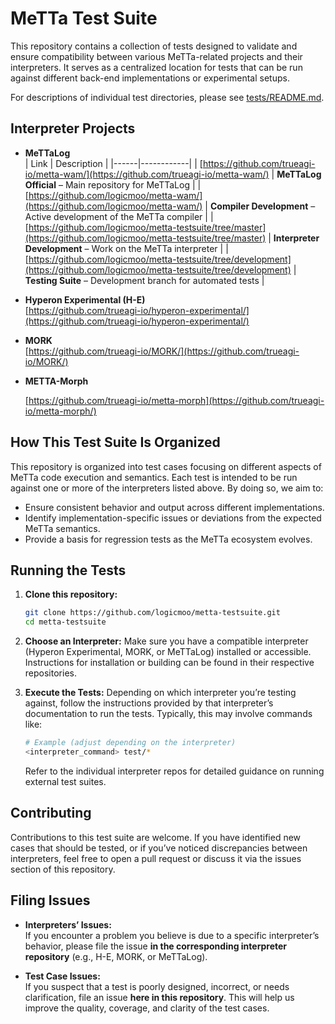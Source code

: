 # MeTTa Test Suite

This repository contains a collection of tests designed to validate and ensure compatibility between various MeTTa-related projects and their interpreters. It serves as a centralized location for tests that can be run against different back-end implementations or experimental setups.

For descriptions of individual test directories, please see [tests/README.md](./tests/README.md).

## Interpreter Projects
  - **MeTTaLog**  
| Link | Description |
|------|------------|
| [https://github.com/trueagi-io/metta-wam/](https://github.com/trueagi-io/metta-wam/) | **MeTTaLog Official** – Main repository for MeTTaLog |
| [https://github.com/logicmoo/metta-wam/](https://github.com/logicmoo/metta-wam/) | **Compiler Development** – Active development of the MeTTa compiler |
| [https://github.com/logicmoo/metta-testsuite/tree/master](https://github.com/logicmoo/metta-testsuite/tree/master) | **Interpreter Development** – Work on the MeTTa interpreter |
| [https://github.com/logicmoo/metta-testsuite/tree/development](https://github.com/logicmoo/metta-testsuite/tree/development) | **Testing Suite** – Development branch for automated tests |

- **Hyperon Experimental (H-E)**  
  [https://github.com/trueagi-io/hyperon-experimental/](https://github.com/trueagi-io/hyperon-experimental/)  

- **MORK**  
  [https://github.com/trueagi-io/MORK/](https://github.com/trueagi-io/MORK/)

- **METTA-Morph**

  [https://github.com/trueagi-io/metta-morph](https://github.com/trueagi-io/metta-morph/)

## How This Test Suite Is Organized

This repository is organized into test cases focusing on different aspects of MeTTa code execution and semantics. Each test is intended to be run against one or more of the interpreters listed above. By doing so, we aim to:

- Ensure consistent behavior and output across different implementations.
- Identify implementation-specific issues or deviations from the expected MeTTa semantics.
- Provide a basis for regression tests as the MeTTa ecosystem evolves.

## Running the Tests

1. **Clone this repository:**
   ```bash
   git clone https://github.com/logicmoo/metta-testsuite.git
   cd metta-testsuite
   ```

2. **Choose an Interpreter:**
   Make sure you have a compatible interpreter (Hyperon Experimental, MORK, or MeTTaLog) installed or accessible. Instructions for installation or building can be found in their respective repositories.

3. **Execute the Tests:**
   Depending on which interpreter you’re testing against, follow the instructions provided by that interpreter’s documentation to run the tests. Typically, this may involve commands like:
   ```bash
   # Example (adjust depending on the interpreter)
   <interpreter_command> test/* 
   ```
   
   Refer to the individual interpreter repos for detailed guidance on running external test suites.

## Contributing

Contributions to this test suite are welcome. If you have identified new cases that should be tested, or if you’ve noticed discrepancies between interpreters, feel free to open a pull request or discuss it via the issues section of this repository.

## Filing Issues

- **Interpreters’ Issues:**  
  If you encounter a problem you believe is due to a specific interpreter’s behavior, please file the issue **in the corresponding interpreter repository** (e.g., H-E, MORK, or MeTTaLog).

- **Test Case Issues:**  
  If you suspect that a test is poorly designed, incorrect, or needs clarification, file an issue **here in this repository**. This will help us improve the quality, coverage, and clarity of the test cases.


